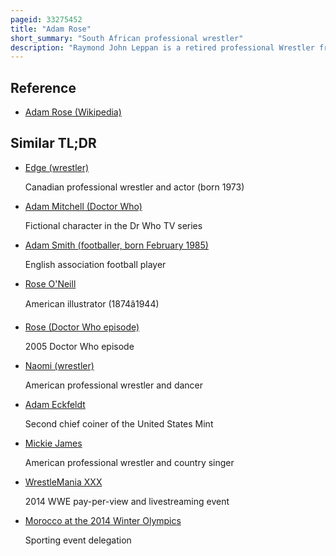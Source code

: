 ```yaml
---
pageid: 33275452
title: "Adam Rose"
short_summary: "South African professional wrestler"
description: "Raymond John Leppan is a retired professional Wrestler from south Africa. He is best known for his Time at Wwe under the Name Adam rose."
---
```


## Reference

- [Adam Rose (Wikipedia)](https://en.wikipedia.org/?curid=33275452)

## Similar TL;DR

- [Edge (wrestler)](/tldr/en/edge-wrestler)

  Canadian professional wrestler and actor (born 1973)

- [Adam Mitchell (Doctor Who)](/tldr/en/adam-mitchell-doctor-who)

  Fictional character in the Dr Who TV series

- [Adam Smith (footballer, born February 1985)](/tldr/en/adam-smith-footballer-born-february-1985)

  English association football player

- [Rose O'Neill](/tldr/en/rose-oneill)

  American illustrator (1874â1944)

- [Rose (Doctor Who episode)](/tldr/en/rose-doctor-who-episode)

  2005 Doctor Who episode

- [Naomi (wrestler)](/tldr/en/naomi-wrestler)

  American professional wrestler and dancer

- [Adam Eckfeldt](/tldr/en/adam-eckfeldt)

  Second chief coiner of the United States Mint

- [Mickie James](/tldr/en/mickie-james)

  American professional wrestler and country singer

- [WrestleMania XXX](/tldr/en/wrestlemania-xxx)

  2014 WWE pay-per-view and livestreaming event

- [Morocco at the 2014 Winter Olympics](/tldr/en/morocco-at-the-2014-winter-olympics)

  Sporting event delegation
